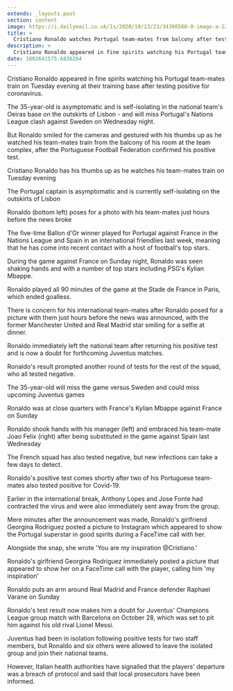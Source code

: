 ```yaml
--- 
extends: _layouts.post 
section: content 
image: https://i.dailymail.co.uk/1s/2020/10/13/23/34360560-0-image-a-121_1602629603712.jpg 
title: > 
  Cristiano Ronaldo watches Portugal team-mates from balcony after testing positive for coronavirus 
description: > 
  Cristiano Ronaldo appeared in fine spirits watching his Portugal team-mates train on Tuesday evening at their training base after testing positive for coronavirus.But Ronaldo smiled for the cameras and gestured with his thumbs up as he watched his team-mates train from the balcony of his room at the team complex, after the Portuguese Football Federation confirmed his positive test.During the game against France on Sunday night, Ronaldo was seen shaking hands and with a number of top stars including PSG's Kylian Mbappe.Ronaldo immediately left the national team after returning his positive test and is now a doubt for forthcoming Juventus matches.Ronaldo's positive test comes shortly after two of his Portuguese team-mates also tested positive for Covid-19. 
date: 1602641575.6836264 
--- 
```

Cristiano Ronaldo appeared in fine spirits watching his Portugal team-mates train on Tuesday evening at their training base after testing positive for coronavirus.

The 35-year-old is asymptomatic and is self-isolating in the national team's Oeiras base on the outskirts of Lisbon - and will miss Portugal's Nations League clash against Sweden on Wednesday night.

But Ronaldo smiled for the cameras and gestured with his thumbs up as he watched his team-mates train from the balcony of his room at the team complex, after the Portuguese Football Federation confirmed his positive test.

Cristiano Ronaldo has his thumbs up as he watches his team-mates train on Tuesday evening

The Portugal captain is asymptomatic and is currently self-isolating on the outskirts of Lisbon

Ronaldo (bottom left) poses for a photo with his team-mates just hours before the news broke

The five-time Ballon d'Or winner played for Portugal against France in the Nations League and Spain in an international friendlies last week, meaning that he has come into recent contact with a host of football's top stars.

During the game against France on Sunday night, Ronaldo was seen shaking hands and with a number of top stars including PSG's Kylian Mbappe.

Ronaldo played all 90 minutes of the game at the Stade de France in Paris, which ended goalless.

There is concern for his international team-mates after Ronaldo posed for a picture with them just hours before the news was announced, with the former Manchester United and Real Madrid star smiling for a selfie at dinner.

Ronaldo immediately left the national team after returning his positive test and is now a doubt for forthcoming Juventus matches.

Ronaldo's result prompted another round of tests for the rest of the squad, who all tested negative.

The 35-year-old will miss the game versus Sweden and could miss upcoming Juventus games

Ronaldo was at close quarters with France's Kylian Mbappe against France on Sunday

Ronaldo shook hands with his manager (left) and embraced his team-mate Joao Felix (right) after being substituted in the game against Spain last Wednesday

The French squad has also tested negative, but new infections can take a few days to detect.

Ronaldo's positive test comes shortly after two of his Portuguese team-mates also tested positive for Covid-19.

Earlier in the international break, Anthony Lopes and Jose Fonte had contracted the virus and were also immediately sent away from the group.

Mere minutes after the announcement was made, Ronaldo's girlfriend Georgina Rodriguez posted a picture to Instagram which appeared to show the Portugal superstar in good spirits during a FaceTime call with her.

Alongside the snap, she wrote 'You are my inspiration @Cristiano.'

Ronaldo's girlfriend Georgina Rodriguez immediately posted a picture that appeared to show her on a FaceTime call with the player, calling him 'my inspiration'

Ronaldo puts an arm around Real Madrid and France defender Raphael Varane on Sunday

Ronaldo's test result now makes him a doubt for Juventus' Champions League group match with Barcelona on October 28, which was set to pit him against his old rival Lionel Messi.

Juventus had been in isolation following positive tests for two staff members, but Ronaldo and six others were allowed to leave the isolated group and join their national teams.

However, Italian health authorities have signalled that the players' departure was a breach of protocol and said that local prosecutors have been informed.